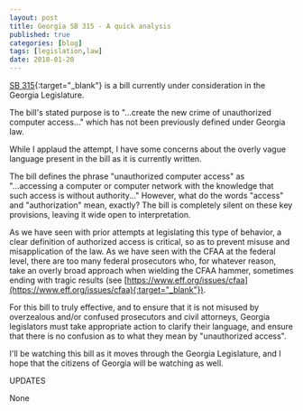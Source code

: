 ```yaml
---
layout: post
title: Georgia SB 315 - A quick analysis
published: true
categories: [blog]
tags: [legislation,law]
date: 2018-01-20
---
```


[SB 315](http://www.legis.ga.gov/Legislation/en-US/display/20172018/SB/315){:target="_blank"} is a bill currently under consideration in the Georgia Legislature.

The bill's stated purpose is to "...create the new crime of unauthorized computer access..." which has not been previously defined under Georgia law.

While I applaud the attempt, I have some concerns about the overly vague language present in the bill as it is currently written.

The bill defines the phrase "unauthorized computer access" as "...accessing a computer or computer network with the knowledge that such access is without authority..."  However, what do the words "access" and "authorization" mean, exactly?  The bill is completely silent on these key provisions, leaving it wide open to interpretation.

As we have seen with prior attempts at legislating this type of behavior, a clear definition of authorized access is critical, so as to prevent misuse and misapplication of the law.  As we have seen with the CFAA at the federal level, there are too many federal prosecutors who, for whatever reason, take an overly broad approach when wielding the CFAA hammer, sometimes ending with tragic results (see  [https://www.eff.org/issues/cfaa](https://www.eff.org/issues/cfaa){:target="_blank"}).

For this bill to truly effective, and to ensure that it is not misused by overzealous and/or confused prosecutors and civil attorneys, Georgia legislators must take appropriate action to clarify their language, and ensure that there is no confusion as to what they mean by "unauthorized access".

I'll be watching this bill as it moves through the Georgia Legislature, and I hope that the citizens of Georgia will be watching as well.

<div class="postrevised">
UPDATES
<p>None</p>
</div>
